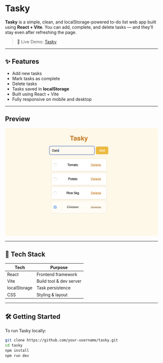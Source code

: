 # Tasky

**Tasky** is a simple, clean, and localStorage-powered to-do list web app built using **React + Vite**. You can add, complete, and delete tasks — and they’ll stay even after refreshing the page.

> 🎯 Live Demo: [Tasky](https://tasky-to-do-list.vercel.app)

---

## ✨ Features

- Add new tasks
- Mark tasks as complete
- Delete tasks
- Tasks saved in **localStorage**
- Built using React + Vite
- Fully responsive on mobile and desktop

---

## Preview

![Tasky Screenshot](/public/preview.png)

---

## 🚀 Tech Stack

| Tech          | Purpose              |
|---------------|----------------------|
| React         | Frontend framework   |
| Vite          | Build tool & dev server |
| localStorage  | Task persistence     |
| CSS           | Styling & layout     |

---

## 🛠️ Getting Started

To run Tasky locally:

```bash
git clone https://github.com/your-username/tasky.git
cd tasky
npm install
npm run dev